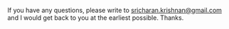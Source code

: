 If you have any questions, please write to sricharan.krishnan@gmail.com and I would get back to you at the earliest possible.
Thanks.
